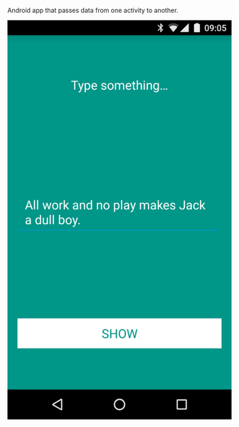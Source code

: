 Android app that passes data from one activity to another.

![App screenshot](https://github.com/alxmjo/TypeShow/blob/master/Play%20Store/Screenshot_20151102-090532.png)